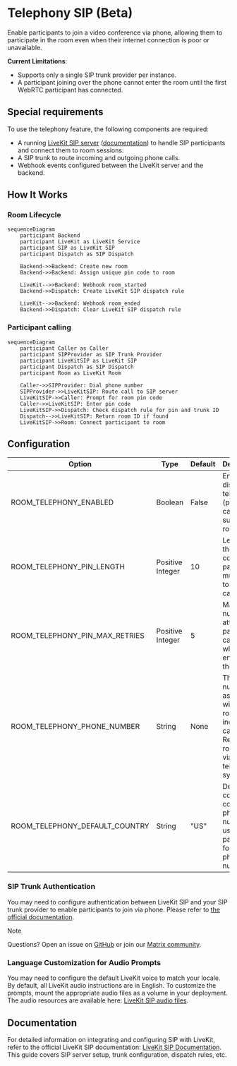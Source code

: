 # Telephony SIP (Beta)

Enable participants to join a video conference via phone, allowing them to participate in the room even when their internet connection is poor or unavailable.

**Current Limitations**:

* Supports only a single SIP trunk provider per instance.
* A participant joining over the phone cannot enter the room until the first WebRTC participant has connected.

## Special requirements

To use the telephony feature, the following components are required:
* A running [LiveKit SIP server](https://github.com/livekit/sip) ([documentation](https://docs.livekit.io/home/self-hosting/sip-server/)) to handle SIP participants and connect them to room sessions.
* A SIP trunk to route incoming and outgoing phone calls.
* Webhook events configured between the LiveKit server and the backend.


## How It Works

### Room Lifecycle

```mermaid
sequenceDiagram
    participant Backend
    participant LiveKit as LiveKit Service
    participant SIP as LiveKit SIP
    participant Dispatch as SIP Dispatch

    Backend->>Backend: Create new room
    Backend->>Backend: Assign unique pin code to room

    LiveKit-->>Backend: Webhook room_started
    Backend->>Dispatch: Create LiveKit SIP dispatch rule

    LiveKit-->>Backend: Webhook room_ended
    Backend->>Dispatch: Clear LiveKit SIP dispatch rule
```

### Participant calling

```mermaid
sequenceDiagram
    participant Caller as Caller
    participant SIPProvider as SIP Trunk Provider
    participant LiveKitSIP as LiveKit SIP
    participant Dispatch as SIP Dispatch
    participant Room as LiveKit Room

    Caller->>SIPProvider: Dial phone number
    SIPProvider->>LiveKitSIP: Route call to SIP server
    LiveKitSIP->>Caller: Prompt for room pin code
    Caller->>LiveKitSIP: Enter pin code
    LiveKitSIP->>Dispatch: Check dispatch rule for pin and trunk ID
    Dispatch-->>LiveKitSIP: Return room ID if found
    LiveKitSIP->>Room: Connect participant to room
```


## Configuration

| Option                         | Type             | Default | Description                                                                                                     |
| ------------------------------ | ---------------- | ------- |-----------------------------------------------------------------------------------------------------------------|
| ROOM_TELEPHONY_ENABLED         | Boolean          | False   | Enable or disable telephony (phone call) support for rooms.                                                     |
| ROOM_TELEPHONY_PIN_LENGTH      | Positive Integer | 10      | Length of the PIN code participants must enter to join a call.                                                  |
| ROOM_TELEPHONY_PIN_MAX_RETRIES | Positive Integer | 5       | Maximum number of attempts a participant can make when entering the PIN.                                        |
| ROOM_TELEPHONY_PHONE_NUMBER    | String           | None    | The phone number associated with the room for incoming calls. Required to route calls via the telephony system. |
| ROOM_TELEPHONY_DEFAULT_COUNTRY | String           | "US"    | Default country code for phone numbers, used for parsing and formatting phone numbers.                          |


### SIP Trunk Authentication

You may need to configure authentication between LiveKit SIP and your SIP trunk provider to enable participants to join via phone.
Please refer to [the official documentation](https://docs.livekit.io/sip/quickstarts/configuring-sip-trunk/).

> [!NOTE]
> Questions? Open an issue on [GitHub](https://github.com/suitenumerique/meet/issues/new?assignees=&labels=bug&template=Bug_report.md) or join our [Matrix community](https://matrix.to/#/#meet-official:matrix.org).


### Language Customization for Audio Prompts

You may need to configure the default LiveKit voice to match your locale. By default, all LiveKit audio instructions are in English.
To customize the prompts, mount the appropriate audio files as a volume in your deployment. The audio resources are available here: [LiveKit SIP audio files](https://github.com/livekit/sip/tree/main/res).


## Documentation

For detailed information on integrating and configuring SIP with LiveKit, refer to the official LiveKit SIP documentation: [LiveKit SIP Documentation](https://docs.livekit.io/sip/). This guide covers SIP server setup, trunk configuration, dispatch rules, etc.
